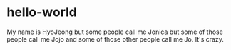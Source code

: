 # hello-world

My name is HyoJeong but some people call me Jonica but some of those people call me Jojo and some of those other people call me Jo. It's crazy.
